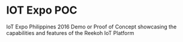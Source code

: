 # IOT Expo POC
IoT Expo Philippines 2016 Demo or Proof of Concept showcasing the capabilities and features of the Reekoh IoT Platform
